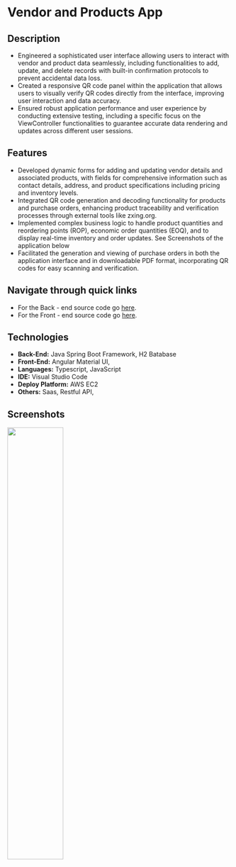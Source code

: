 # Vendor and Products App

## Description
- Engineered a sophisticated user interface allowing users to interact with vendor and product data seamlessly, including functionalities to add, update, and delete records with built-in confirmation protocols to prevent accidental data loss.
- Created a responsive QR code panel within the application that allows users to visually verify QR codes directly from the interface, improving user interaction and data accuracy.
- Ensured robust application performance and user experience by conducting extensive testing, including a specific focus on the ViewController functionalities to guarantee accurate data rendering and updates across different user sessions.

## Features
- Developed dynamic forms for adding and updating vendor details and associated products, with fields for comprehensive information such as contact details, address, and product specifications including pricing and inventory levels.
- Integrated QR code generation and decoding functionality for products and purchase orders, enhancing product traceability and verification processes through external tools like zxing.org.
- Implemented complex business logic to handle product quantities and reordering points (ROP), economic order quantities (EOQ), and to display real-time inventory and order updates.
See Screenshots of the application below
- Facilitated the generation and viewing of purchase orders in both the application interface and in downloadable PDF format, incorporating QR codes for easy scanning and verification.

## Navigate through quick links
- For the Back - end source code go [here](https://github.com/j-arandia/vendor_products_app/tree/main/CaseStudy/casestudy/src/main/java/com/info5059/casestudy).
- For the Front - end source code go [here](https://github.com/j-arandia/vendor_products_app/tree/main/CaseStudy/clientcasestudy/src/app).

## Technologies
- **Back-End:** Java Spring Boot Framework, H2 Batabase
- **Front-End:** Angular Material UI, 
- **Languages:** Typescript, JavaScript
- **IDE:** Visual Studio Code
- **Deploy Platform:** AWS EC2
- **Others:** Saas, Restful API, 

## Screenshots
<img src="https://private-user-images.githubusercontent.com/105087979/334320282-1a22db79-540a-4823-81ea-b79e23758bf3.jpg" width=50% height=50%>



